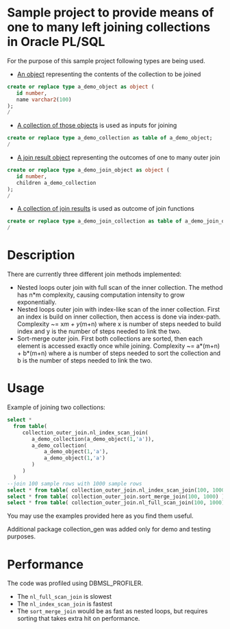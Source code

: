 # Sample project to provide means of one to many left joining collections in Oracle PL/SQL

For the purpose of this sample project following types are being used.

- [An object](sql/a_demo_collection.tps) representing the contents of the collection to be joined

```sql
create or replace type a_demo_object as object (
   id number,
   name varchar2(100)
);
/
```

- [A collection of those objects](sql/a_demo_collection.tps) is used as inputs for joining

```sql
create or replace type a_demo_collection as table of a_demo_object;
/
```

- [A join result object](sql/a_demo_join_object.tps) representing the outcomes of one to many outer join
 
```sql
create or replace type a_demo_join_object as object (
   id number,
   children a_demo_collection
);
/
```

- [A collection of join results](sql/a_demo_join_collection.tps) is used as outcome of join functions

```sql
create or replace type a_demo_join_collection as table of a_demo_join_object;
/
```

# Description

There are currently three different join methods implemented:
 - Nested loops outer join with full scan of the inner collection. The method has n*m complexity, causing computation intensity to grow exponentially.
 - Nested loops outer join with index-like scan of the inner collection. First an index is build on inner collection, then access is done via index-path. Complexity ~= x*m + y*(m+n) where x is number of steps needed to build index and y is the number of steps needed to link the two.
 - Sort-merge outer join. First both collections are sorted, then each element is accessed exactly once while joining. Complexity ~= a*(m+n) + b*(m+n) where a is number of steps needed to sort the collection and b is the number of steps needed to link the two.  

# Usage

Example of joining two collections:
```sql
select *
  from table( 
     collection_outer_join.nl_index_scan_join(
        a_demo_collection(a_demo_object(1,'a')),
        a_demo_collection(
            a_demo_object(1,'a'),
            a_demo_object(1,'a')
        )
     )
  )
--join 100 sample rows with 1000 sample rows
select * from table( collection_outer_join.nl_index_scan_join(100, 1000) );
select * from table( collection_outer_join.sort_merge_join(100, 1000) );
select * from table( collection_outer_join.nl_full_scan_join(100, 1000) );
```

You may use the examples provided here as you find them useful.

Additional package collection_gen was added only for demo and testing purposes.

# Performance

The code was profiled using DBMSL_PROFILER.
- The `nl_full_scan_join` is slowest
- The `nl_index_scan_join` is fastest 
- The `sort_merge_join` would be as fast as nested loops, but requires sorting that takes extra hit on performance.


